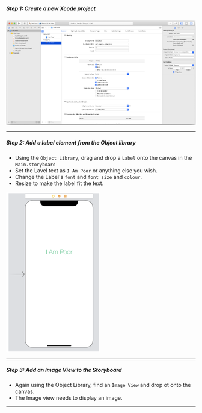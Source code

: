 <h5>Step 1: Create a new Xcode project</h5>

<img src="./step 1 create new project.png" />

---

<h5>Step 2: Add a label element from the Object library</h5>

- Using the `Object Library`, drag and drop a `Label` onto the canvas in the `Main.storyboard`
- Set the Lavel text as `I Am Poor` or anything else you wish.
- Change the Label's `font` and `font size` and `colour`.
- Resize to make the label fit the text.

<img src="./Step 2 add label.png" width="250px"/>

---

<h5>Step 3: Add an Image View to the Storyboard</h5>

- Again using the Object Library, find an `Image View` and drop ot onto the canvas.
- The Image view needs to display an image.

---
